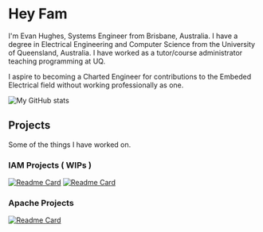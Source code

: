 # Hey Fam

I'm Evan Hughes, Systems Engineer from Brisbane, Australia.
I have a degree in Electrical Engineering and Computer Science from the University of Queensland, Australia. I have worked as a tutor/course administrator teaching programming at UQ.

I aspire to becoming a Charted Engineer for contributions to the Embeded Electrical field without working professionally as one.

![My GitHub stats](https://github-readme-stats.vercel.app/api?username=wisebaldone&show_icons=true)


## Projects

Some of the things I have worked on.

### IAM Projects ( WIPs )

[![Readme Card](https://github-readme-stats.vercel.app/api/pin/?username=wisebaldone&repo=vscode-ldap)](https://github.com/wisebaldone/vscode-ldap) [![Readme Card](https://github-readme-stats.vercel.app/api/pin/?username=wisebaldone&repo=telegraf-execd-389ds-db-input)](https://github.com/wisebaldone/telegraf-execd-389ds-input)

### Apache Projects

[![Readme Card](https://github-readme-stats.vercel.app/api/pin/?username=apache&repo=incubator-retired-wave)](https://github.com/apache/incubator-retired-wave)






